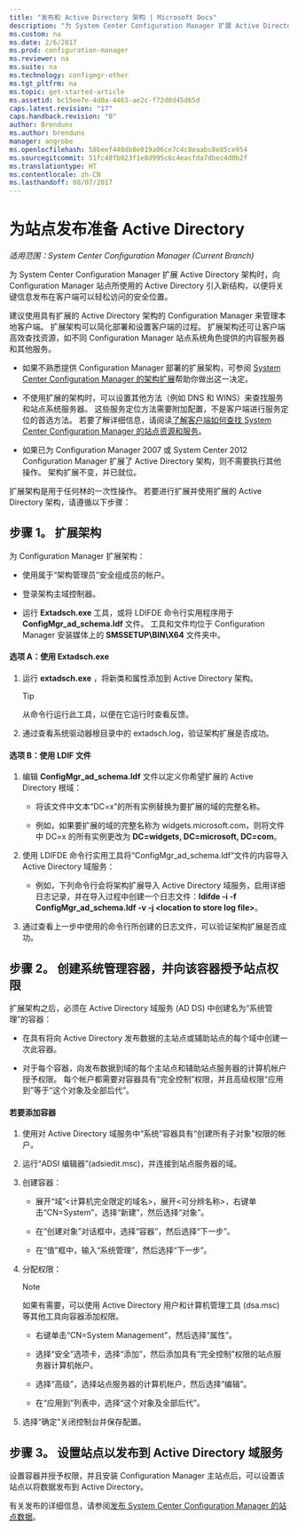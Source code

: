 ```yaml
---
title: "发布和 Active Directory 架构 | Microsoft Docs"
description: "为 System Center Configuration Manager 扩展 Active Directory 架构，以简化部署和配置客户端的过程。"
ms.custom: na
ms.date: 2/6/2017
ms.prod: configuration-manager
ms.reviewer: na
ms.suite: na
ms.technology: configmgr-other
ms.tgt_pltfrm: na
ms.topic: get-started-article
ms.assetid: bc15ee7e-4d0a-4463-ae2c-f72d8d45d65d
caps.latest.revision: "17"
caps.handback.revision: "0"
author: Brenduns
ms.author: brenduns
manager: angrobe
ms.openlocfilehash: 58beef440db8e019a06ce7c4c8eaabc8e85ce954
ms.sourcegitcommit: 51fc48fb023f1e8d995c6c4eacfda7dbec4d0b2f
ms.translationtype: HT
ms.contentlocale: zh-CN
ms.lasthandoff: 08/07/2017
---
```

# <a name="prepare-active-directory-for-site-publishing"></a>为站点发布准备 Active Directory

*适用范围：System Center Configuration Manager (Current Branch)*

为 System Center Configuration Manager 扩展 Active Directory 架构时，向 Configuration Manager 站点所使用的 Active Directory 引入新结构，以便将关键信息发布在客户端可以轻松访问的安全位置。  

建议使用具有扩展的 Active Directory 架构的 Configuration Manager 来管理本地客户端。 扩展架构可以简化部署和设置客户端的过程。 扩展架构还可让客户端高效查找资源，如不同 Configuration Manager 站点系统角色提供的内容服务器和其他服务。  

-   如果不熟悉提供 Configuration Manager 部署的扩展架构，可参阅 [System Center Configuration Manager 的架构扩展](../../../core/plan-design/network/schema-extensions.md)帮助你做出这一决定。  

-   不使用扩展的架构时，可以设置其他方法（例如 DNS 和 WINS）来查找服务和站点系统服务器。 这些服务定位方法需要附加配置，不是客户端进行服务定位的首选方法。 若要了解详细信息，请阅读[了解客户端如何查找 System Center Configuration Manager 的站点资源和服务](../../../core/plan-design/hierarchy/understand-how-clients-find-site-resources-and-services.md)。  

-   如果已为 Configuration Manager 2007 或 System Center 2012 Configuration Manager 扩展了 Active Directory 架构，则不需要执行其他操作。 架构扩展不变，并已就位。  

扩展架构是用于任何林的一次性操作。 若要进行扩展并使用扩展的 Active Directory 架构，请遵循以下步骤：  

## <a name="step-1-extend-the-schema"></a>步骤 1。 扩展架构  
为 Configuration Manager 扩展架构：  

-   使用属于“架构管理员”安全组成员的帐户。  

-   登录架构主域控制器。  

-   运行 **Extadsch.exe** 工具，或将 LDIFDE 命令行实用程序用于 **ConfigMgr_ad_schema.ldf** 文件。 工具和文件均位于 Configuration Manager 安装媒体上的 **SMSSETUP\BIN\X64** 文件夹中。  

#### <a name="option-a-use-extadschexe"></a>选项 A：使用 Extadsch.exe  

1.  运行 **extadsch.exe** ，将新类和属性添加到 Active Directory 架构。  

    > [!TIP]  
    >  从命令行运行此工具，以便在它运行时查看反馈。  

2.  通过查看系统驱动器根目录中的 extadsch.log，验证架构扩展是否成功。  

#### <a name="option-b-use-the-ldif-file"></a>选项 B：使用 LDIF 文件  

1.  编辑 **ConfigMgr_ad_schema.ldf** 文件以定义你希望扩展的 Active Directory 根域：  

    -   将该文件中文本“DC=x”的所有实例替换为要扩展的域的完整名称。  

    -   例如，如果要扩展的域的完整名称为 widgets.microsoft.com，则将文件中 DC=x 的所有实例更改为 **DC=widgets, DC=microsoft, DC=com**。  

2.  使用 LDIFDE 命令行实用工具将“ConfigMgr_ad_schema.ldf”文件的内容导入 Active Directory 域服务：  

    -   例如，下列命令行会将架构扩展导入 Active Directory 域服务，启用详细日志记录，并在导入过程中创建一个日志文件：**ldifde -i -f ConfigMgr_ad_schema.ldf -v -j &lt;location to store log file\>**。  

3.  通过查看上一步中使用的命令行所创建的日志文件，可以验证架构扩展是否成功。  

## <a name="step-2--create-the-system-management-container-and-grant-sites-permissions-to-the-container"></a>步骤 2。  创建系统管理容器，并向该容器授予站点权限  
 扩展架构之后，必须在 Active Directory 域服务 (AD DS) 中创建名为“系统管理”的容器：  

-   在具有将向 Active Directory 发布数据的主站点或辅助站点的每个域中创建一次此容器。  

-   对于每个容器，向发布数据到域的每个主站点和辅助站点服务器的计算机帐户授予权限。 每个帐户都需要对容器具有“完全控制”权限，并且高级权限“应用到”等于“这个对象及全部后代”。  

#### <a name="to-add-the-container"></a>若要添加容器  

1.  使用对 Active Directory 域服务中“系统”容器具有“创建所有子对象”权限的帐户。  

2.  运行“ADSI 编辑器”(adsiedit.msc)，并连接到站点服务器的域。  

3.  创建容器：  

    -   展开“域”&lt;计算机完全限定的域名\>，展开&lt;可分辨名称\>，右键单击“CN=System”，选择“新建”，然后选择“对象”。  

    -   在“创建对象”对话框中，选择“容器”，然后选择“下一步”。  

    -   在“值”框中，输入“系统管理”，然后选择“下一步”。  

4.  分配权限：  

    > [!NOTE]  
    >  如果有需要，可以使用 Active Directory 用户和计算机管理工具 (dsa.msc) 等其他工具向容器添加权限。  

    -   右键单击“CN=System Management”，然后选择“属性”。  

    -   选择“安全”选项卡，选择“添加”，然后添加具有“完全控制”权限的站点服务器计算机帐户。  

    -   选择“高级”，选择站点服务器的计算机帐户，然后选择“编辑”。  

    -   在“应用到”列表中，选择“这个对象及全部后代”。  

5.  选择“确定”关闭控制台并保存配置。  

## <a name="step-3-set-up-sites-to-publish-to-active-directory-domain-services"></a>步骤 3。 设置站点以发布到 Active Directory 域服务  
 设置容器并授予权限，并且安装 Configuration Manager 主站点后，可以设置该站点以将数据发布到 Active Directory。  

 有关发布的详细信息，请参阅[发布 System Center Configuration Manager 的站点数据](../../../core/servers/deploy/configure/publish-site-data.md)。  

